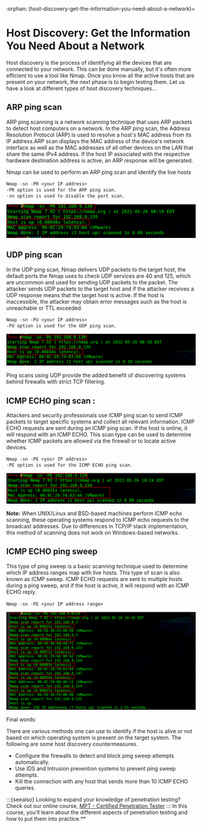 :orphan:
(host-discovery-get-the-information-you-need-about-a-network)=

# Host Discovery: Get the Information You Need About a Network

Host discovery is the process of identifying all the devices that are connected to your network. This can be done manually, but it's often more efficient to use a tool like Nmap. Once you know all the active hosts that are present on your network, the next phase is to begin testing them. Let us have a look at different types of host discovery techniques...

## ARP ping scan

ARP ping scanning is a network scanning technique that uses ARP packets to detect host computers on a network. In the ARP ping scan, the Address Resolution Protocol (ARP) is used to resolve a host's MAC address from its IP address.ARP scan displays the MAC address of the device's network interface as well as the MAC addresses of all other devices on the LAN that share the same IPv4 address. If the host IP associated with the respective hardware destination address is active, an ARP response will be generated.

Nmap can be used to perform an ARP ping scan and identify the live hosts

```
Nmap -sn -PR <your IP address>
-PR option is used for the ARP ping scan.
-sn option is used to disable the port scan.
```

![nmap_1](images/network-reconnaissance-1.png)

## UDP ping scan

In the UDP ping scan, Nmap delivers UDP packets to the target host, the default ports the Nmap uses to check UDP services are 40 and 125, which are uncommon and used for sending UDP packets to the packet. The attacker sends UDP packets to the target host and if the attacker receives a UDP response means that the target host is active. If the host is inaccessible, the attacker may obtain error messages such as the host is unreachable or TTL exceeded.

```
Nmap -sn -PU <your IP address>
-PU option is used for the UDP ping scan.
```

![nmap_2](images/network-reconnaissance-2.png)

Ping scans using UDP provide the added benefit of discovering systems behind firewalls with strict TCP filtering.

## ICMP ECHO ping scan :

Attackers and security professionals use ICMP ping scan to send ICMP packets to target specific systems and collect all relevant information. ICMP ECHO requests are sent during an ICMP ping scan. If the host is online, it will respond with an ICMP ECHO. This scan type can be used to determine whether ICMP packets are allowed via the firewall or to locate active devices.

```
Nmap -sn -PE <your IP address>
-PE option is used for the ICMP ECHO ping scan.
```

![nmap_3](images/network-reconnaissance-3.png)

**Note:** When UNIX/Linux and BSD-based machines perform ICMP echo scanning, these operating systems respond to ICMP echo requests to the broadcast addresses. Due to differences in TCP/IP stack implementation, this method of scanning does not work on Windows-based networks.

## ICMP ECHO ping sweep

This type of ping sweep is a basic scanning technique used to determine which IP address ranges map with live hosts. This type of scan is also known as ICMP sweep. ICMP ECHO requests are sent to multiple hosts during a ping sweep, and if the host is active, it will respond with an ICMP ECHO reply.

`Nmap -sn -PE <your IP address range>`

![nmap_4](images/network-reconnaissance-4.png)

Final words:

There are various methods one can use to identify if the host is alive or not based on which operating system is present on the target system. The following are some host discovery countermeasures.

- Configure the firewalls to detect and block ping sweep attempts automatically.
- Use IDS and Intrusion prevention systems to prevent ping sweep attempts.
- Kill the connection with any host that sends more than 10 ICMP ECHO queries.

:::{seealso}
Looking to expand your knowledge of penetration testing? Check out our online course, [MPT - Certified Penetration Tester](https://www.mosse-institute.com/certifications/mpt-certified-penetration-tester.html)
::: In this course, you'll learn about the different aspects of penetration testing and how to put them into practice.**
